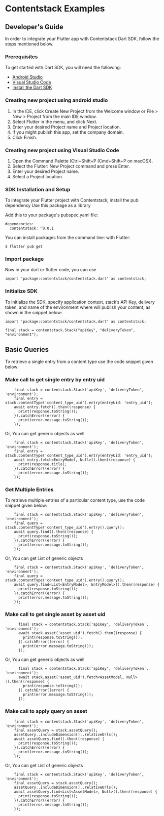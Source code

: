 
# Contentstack Examples

## Developer's Guide

In order to integrate your Flutter app with Contentstack Dart SDK, follow the steps mentioned below.

### Prerequisites

To get started with Dart SDK, you will need the following:

- [Android Studio](https://developer.android.com/studio/install.html)
- [Visual Studio Code](https://code.visualstudio.com/download)
- [Install the Dart SDK](https://dart.dev/get-dart#install)

### Creating new project using android studio

1. In the IDE, click Create New Project from the Welcome window or File > New > Project from the main IDE window.
2. Select Flutter in the menu, and click Next.
3. Enter your desired Project name and Project location.
4. If you might publish this app, set the company domain.
5. Click Finish.

### Creating new project using Visual Studio Code

1. Open the Command Palette (Ctrl+Shift+P (Cmd+Shift+P on macOS)).
2. Select the Flutter: New Project command and press Enter.
3. Enter your desired Project name.
4. Select a Project location.

### SDK Installation and Setup

To integrate your Flutter project with Contentstack, install the pub dependency Use this package as a library

Add this to your package's pubspec.yaml file:

    dependencies:
      contentstack: ^0.0.1

You can install packages from the command line:
with Flutter:

    $ flutter pub get

### Import package

Now in your dart or flutter code, you can use

    import 'package:contentstack/contentstack.dart' as contentstack;

### Initialize SDK

To initialize the SDK, specify application context, stack’s API Key, delivery token, and name of the environment where will publish your content, as shown in the snippet below:

    import 'package:contentstack/contentstack.dart' as contentstack;

    final stack = contentstack.Stack("apiKey", "deliveryToken", "environment");

## Basic Queries

To retrieve a single entry from a content type use the code snippet given below:

### Make call to get single entry by entry uid

        final stack = contentstack.Stack('apiKey', 'deliveryToken', 'environment');
        final entry = stack.contentType('content_type_uid').entry(entryUid: 'entry_uid');
        await entry.fetch().then((response) {
          print(response.toString());
        }).catchError((error) {
          print(error.message.toString());
        });

Or, You can get generic objects as well

        final stack = contentstack.Stack('apiKey', 'deliveryToken', 'environment');
        final entry = stack.contentType('content_type_uid').entry(entryUid: 'entry_uid');
        await entry.fetch<EntryModel, Null>().then((response) {
          print(response.title);
        }).catchError((error) {
          print(error.message.toString());
        });

### Get Multiple Entries

To retrieve multiple entries of a particular content type, use the code snippet given below:

        final stack = contentstack.Stack('apiKey', 'deliveryToken', 'environment');
        final query = stack.contentType('content_type_uid').entry().query();
        await query.find().then((response) {
          print(response.toString());
        }).catchError((error) {
          print(error.message.toString());
        });

Or, You can get List of generic objects

        final stack = contentstack.Stack('apiKey', 'deliveryToken', 'environment');
        final query = stack.contentType('content_type_uid').entry().query();
        await query.find<List<EntryModel>, EntryModel>().then((response) {
          print(response.toString());
        }).catchError((error) {
          print(error.message.toString());
        });

### Make call to get single asset by asset uid

          final stack = contentstack.Stack('apiKey', 'deliveryToken', 'environment');
          await stack.asset('asset_uid').fetch().then((response) {
            print(response.toString());
          }).catchError((error) {
            print(error.message.toString());
          });

Or, You can get generic objects as well

          final stack = contentstack.Stack('apiKey', 'deliveryToken', 'environment');
          await stack.asset('asset_uid').fetch<AssetModel, Null>().then((response) {
            print(response.toString());
          }).catchError((error) {
            print(error.message.toString());
          });

### Make call to apply query on asset

        final stack = contentstack.Stack('apiKey', 'deliveryToken', 'environment');
        final assetQuery = stack.assetQuery();
        assetQuery..includeDimension()..relativeUrls();
        await assetQuery.find().then((response) {
          print(response.toString());
        }).catchError((error) {
          print(error.message.toString());
        });

Or, You can get List of generic objects

        final stack = contentstack.Stack('apiKey', 'deliveryToken', 'environment');
        final assetQuery = stack.assetQuery();
        assetQuery..includeDimension()..relativeUrls();
        await assetQuery.find<List<AssetModel>, Null>().then((response) {
          print(response.toString());
        }).catchError((error) {
          print(error.message.toString());
        });
